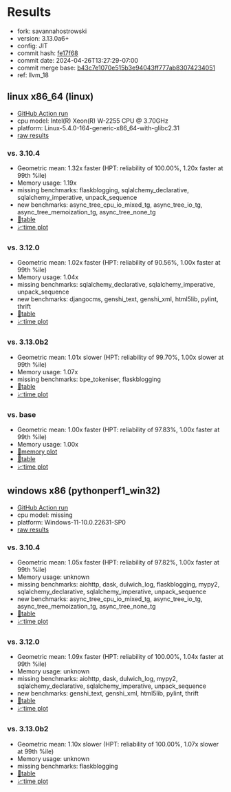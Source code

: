 # Results

- fork: savannahostrowski
- version: 3.13.0a6+
- config: JIT
- commit hash: [fe17f68](https://github.com/savannahostrowski/cpython/commit/fe17f68)
- commit date: 2024-04-26T13:27:29-07:00
- commit merge base: [b43c7e1070e515b3e94043ff777ab83074234051](https://github.com/savannahostrowski/cpython/commit/b43c7e1070e515b3e94043ff777ab83074234051)
- ref: llvm_18

## linux x86_64 (linux)

- [GitHub Action run](https://github.com/faster-cpython/benchmarking/actions/runs/8853587364)
- cpu model: Intel(R) Xeon(R) W-2255 CPU @ 3.70GHz
- platform: Linux-5.4.0-164-generic-x86_64-with-glibc2.31
- [raw results](bm-20240426-linux-x86_64-savannahostrowski-llvm_18-3.13.0a6%2B-fe17f68.json)

### vs. 3.10.4

- Geometric mean: 1.32x faster (HPT: reliability of 100.00%, 1.20x faster at 99th %ile)
- Memory usage: 1.19x
- missing benchmarks: flaskblogging, sqlalchemy_declarative, sqlalchemy_imperative, unpack_sequence
- new benchmarks: async_tree_cpu_io_mixed_tg, async_tree_io_tg, async_tree_memoization_tg, async_tree_none_tg
- [📄table](bm-20240426-linux-x86_64-savannahostrowski-llvm_18-3.13.0a6%2B-fe17f68-vs-3.10.4.md)
- [📈time plot](bm-20240426-linux-x86_64-savannahostrowski-llvm_18-3.13.0a6%2B-fe17f68-vs-3.10.4.svg)

### vs. 3.12.0

- Geometric mean: 1.02x faster (HPT: reliability of 90.56%, 1.00x faster at 99th %ile)
- Memory usage: 1.04x
- missing benchmarks: sqlalchemy_declarative, sqlalchemy_imperative, unpack_sequence
- new benchmarks: djangocms, genshi_text, genshi_xml, html5lib, pylint, thrift
- [📄table](bm-20240426-linux-x86_64-savannahostrowski-llvm_18-3.13.0a6%2B-fe17f68-vs-3.12.0.md)
- [📈time plot](bm-20240426-linux-x86_64-savannahostrowski-llvm_18-3.13.0a6%2B-fe17f68-vs-3.12.0.svg)

### vs. 3.13.0b2

- Geometric mean: 1.01x slower (HPT: reliability of 99.70%, 1.00x slower at 99th %ile)
- Memory usage: 1.07x
- missing benchmarks: bpe_tokeniser, flaskblogging
- [📄table](bm-20240426-linux-x86_64-savannahostrowski-llvm_18-3.13.0a6%2B-fe17f68-vs-3.13.0b2.md)
- [📈time plot](bm-20240426-linux-x86_64-savannahostrowski-llvm_18-3.13.0a6%2B-fe17f68-vs-3.13.0b2.svg)

### vs. base

- Geometric mean: 1.00x faster (HPT: reliability of 97.83%, 1.00x faster at 99th %ile)
- Memory usage: 1.00x
- [🧠memory plot](bm-20240426-linux-x86_64-savannahostrowski-llvm_18-3.13.0a6%2B-fe17f68-vs-base-mem.svg)
- [📄table](bm-20240426-linux-x86_64-savannahostrowski-llvm_18-3.13.0a6%2B-fe17f68-vs-base.md)
- [📈time plot](bm-20240426-linux-x86_64-savannahostrowski-llvm_18-3.13.0a6%2B-fe17f68-vs-base.svg)

## windows x86 (pythonperf1_win32)

- [GitHub Action run](https://github.com/faster-cpython/benchmarking/actions/runs/8853587364)
- cpu model: missing
- platform: Windows-11-10.0.22631-SP0
- [raw results](bm-20240426-pythonperf1_win32-x86-savannahostrowski-llvm_18-3.13.0a6%2B-fe17f68.json)

### vs. 3.10.4

- Geometric mean: 1.05x faster (HPT: reliability of 97.82%, 1.00x faster at 99th %ile)
- Memory usage: unknown
- missing benchmarks: aiohttp, dask, dulwich_log, flaskblogging, mypy2, sqlalchemy_declarative, sqlalchemy_imperative, unpack_sequence
- new benchmarks: async_tree_cpu_io_mixed_tg, async_tree_io_tg, async_tree_memoization_tg, async_tree_none_tg
- [📄table](bm-20240426-pythonperf1_win32-x86-savannahostrowski-llvm_18-3.13.0a6%2B-fe17f68-vs-3.10.4.md)
- [📈time plot](bm-20240426-pythonperf1_win32-x86-savannahostrowski-llvm_18-3.13.0a6%2B-fe17f68-vs-3.10.4.svg)

### vs. 3.12.0

- Geometric mean: 1.09x faster (HPT: reliability of 100.00%, 1.04x faster at 99th %ile)
- Memory usage: unknown
- missing benchmarks: aiohttp, dask, dulwich_log, mypy2, sqlalchemy_declarative, sqlalchemy_imperative, unpack_sequence
- new benchmarks: genshi_text, genshi_xml, html5lib, pylint, thrift
- [📄table](bm-20240426-pythonperf1_win32-x86-savannahostrowski-llvm_18-3.13.0a6%2B-fe17f68-vs-3.12.0.md)
- [📈time plot](bm-20240426-pythonperf1_win32-x86-savannahostrowski-llvm_18-3.13.0a6%2B-fe17f68-vs-3.12.0.svg)

### vs. 3.13.0b2

- Geometric mean: 1.10x slower (HPT: reliability of 100.00%, 1.07x slower at 99th %ile)
- Memory usage: unknown
- missing benchmarks: flaskblogging
- [📄table](bm-20240426-pythonperf1_win32-x86-savannahostrowski-llvm_18-3.13.0a6%2B-fe17f68-vs-3.13.0b2.md)
- [📈time plot](bm-20240426-pythonperf1_win32-x86-savannahostrowski-llvm_18-3.13.0a6%2B-fe17f68-vs-3.13.0b2.svg)

